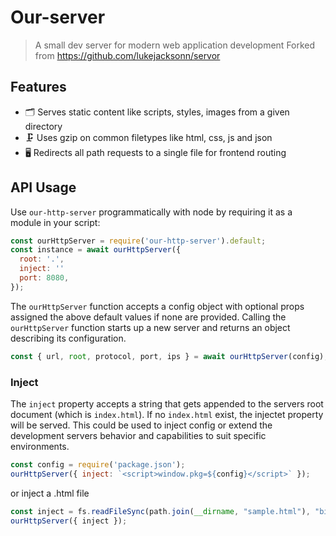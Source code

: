 # Our-server

> A small dev server for modern web application development
Forked from https://github.com/lukejacksonn/servor

## Features

- 🗂 Serves static content like scripts, styles, images from a given directory
- 🗜 Uses gzip on common filetypes like html, css, js and json
- 🖥 Redirects all path requests to a single file for frontend routing

## API Usage

Use `our-http-server` programmatically with node by requiring it as a module in your script:

```js
const ourHttpServer = require('our-http-server').default;
const instance = await ourHttpServer({
  root: '.',
  inject: ''
  port: 8080,
});
```

The `ourHttpServer` function accepts a config object with optional props assigned the above default values if none are provided. Calling the `ourHttpServer` function starts up a new server and returns an object describing its configuration.

```js
const { url, root, protocol, port, ips } = await ourHttpServer(config);
```

### Inject

The `inject` property accepts a string that gets appended to the servers root document (which is `index.html`). If no `index.html` exist, the injectet property will be served. This could be used to inject config or extend the development servers behavior and capabilities to suit specific environments.

```js
const config = require('package.json');
ourHttpServer({ inject: `<script>window.pkg=${config}</script>` });
```

or inject a .html file
```js
const inject = fs.readFileSync(path.join(__dirname, "sample.html"), "binary")
ourHttpServer({ inject });
```

